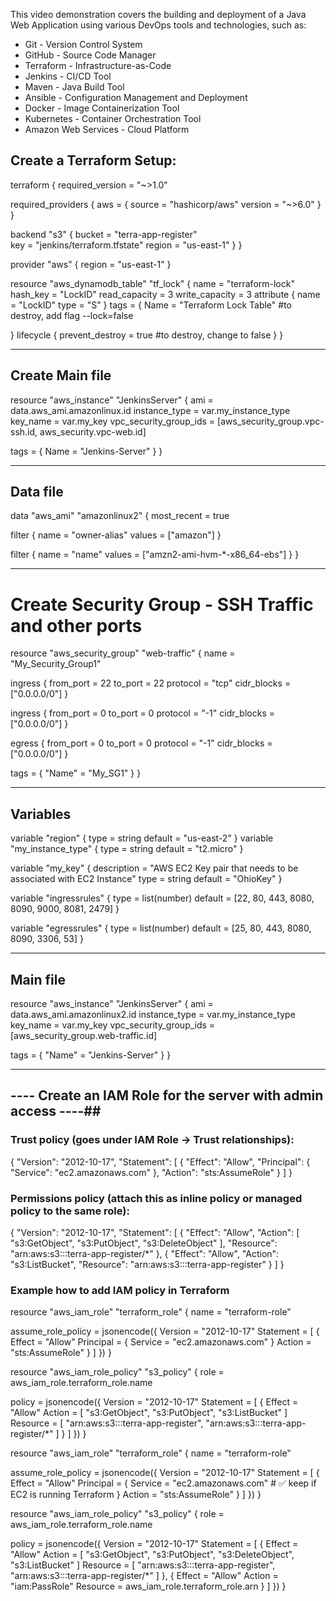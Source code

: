 This video demonstration covers the building and deployment of a Java Web Application using various DevOps tools and technologies, such as:
- Git - Version Control System
- GitHub - Source Code Manager
- Terraform - Infrastructure-as-Code
- Jenkins - CI/CD Tool
- Maven - Java Build Tool
- Ansible - Configuration Management and Deployment
- Docker - Image Containerization Tool
- Kubernetes - Container Orchestration Tool
- Amazon Web Services - Cloud Platform


## Create a Terraform Setup:
terraform {
  required_version = "~>1.0"

  required_providers {
    aws = {
      source = "hashicorp/aws"
      version = "~>6.0"
    }
  }

  backend "s3" {
    bucket = "terra-app-register"         
    key    = "jenkins/terraform.tfstate"
    region = "us-east-1"
  }
}

provider "aws" {
  region = "us-east-1"
}

resource "aws_dynamodb_table" "tf_lock" {
  name           = "terraform-lock"
  hash_key       = "LockID"
  read_capacity  = 3
  write_capacity = 3
  attribute {
    name = "LockID"
    type = "S"
  }
  tags = {
    Name = "Terraform Lock Table" #to destroy, add flag --lock=false

  }
  lifecycle {
    prevent_destroy = true #to destroy, change to false
  }
}

---

## Create Main file ##
resource "aws_instance" "JenkinsServer" {
  ami                    = data.aws_ami.amazonlinux.id
  instance_type          = var.my_instance_type
  key_name               = var.my_key
  vpc_security_group_ids = [aws_security_group.vpc-ssh.id, aws_security.vpc-web.id]

  tags = {
    Name = "Jenkins-Server"
  }
}

---

## Data file ## 

data "aws_ami" "amazonlinux2" {
  most_recent = true

  filter {
    name   = "owner-alias"
    values = ["amazon"]
  }

  filter {
    name   = "name"
    values = ["amzn2-ami-hvm-*-x86_64-ebs"]
  }
}

---

# Create Security Group - SSH Traffic and other ports
resource "aws_security_group" "web-traffic" {
  name = "My_Security_Group1"

  ingress {
    from_port   = 22
    to_port     = 22
    protocol    = "tcp"
    cidr_blocks = ["0.0.0.0/0"]
  }

  ingress {
    from_port   = 0
    to_port     = 0
    protocol    = "-1"
    cidr_blocks = ["0.0.0.0/0"]
  }

  egress {
    from_port   = 0
    to_port     = 0
    protocol    = "-1"
    cidr_blocks = ["0.0.0.0/0"]
  }


  tags = {
    "Name" = "My_SG1"
  }
}

---

## Variables ##
variable "region" {
  type    = string
  default = "us-east-2"
}
variable "my_instance_type" {
  type    = string
  default = "t2.micro"
}


variable "my_key" {
  description = "AWS EC2 Key pair that needs to be associated with EC2 Instance"
  type        = string
  default     = "OhioKey"
}

variable "ingressrules" {
  type    = list(number)
  default = [22, 80, 443, 8080, 8090, 9000, 8081, 2479]
}

variable "egressrules" {
  type    = list(number)
  default = [25, 80, 443, 8080, 8090, 3306, 53]
}

---

## Main file ## 
resource "aws_instance" "JenkinsServer" {
  ami                    = data.aws_ami.amazonlinux2.id
  instance_type          = var.my_instance_type
  key_name               = var.my_key
  vpc_security_group_ids = [aws_security_group.web-traffic.id]

  tags = {
    "Name" = "Jenkins-Server"
  }
}

---

## ---- Create an IAM Role for the server with admin access ----## 

### Trust policy (goes under IAM Role → Trust relationships):
{
	"Version": "2012-10-17",
	"Statement": [
		{
			"Effect": "Allow",
			"Principal": {
				"Service": "ec2.amazonaws.com"
			},
			"Action": "sts:AssumeRole"
		}
	]
}

### Permissions policy (attach this as inline policy or managed policy to the same role):
{
  "Version": "2012-10-17",
  "Statement": [
    {
      "Effect": "Allow",
      "Action": [
        "s3:GetObject",
        "s3:PutObject",
        "s3:DeleteObject"
      ],
      "Resource": "arn:aws:s3:::terra-app-register/*"
    },
    {
      "Effect": "Allow",
      "Action": "s3:ListBucket",
      "Resource": "arn:aws:s3:::terra-app-register"
    }
  ]
}


### Example how to add IAM policy in Terraform
resource "aws_iam_role" "terraform_role" {
  name = "terraform-role"

  assume_role_policy = jsonencode({
    Version = "2012-10-17"
    Statement = [
      {
        Effect = "Allow"
        Principal = {
          Service = "ec2.amazonaws.com"
        }
        Action = "sts:AssumeRole"
      }
    ]
  })
}

resource "aws_iam_role_policy" "s3_policy" {
  role = aws_iam_role.terraform_role.name

  policy = jsonencode({
    Version = "2012-10-17"
    Statement = [
      {
        Effect = "Allow"
        Action = [
          "s3:GetObject",
          "s3:PutObject",
          "s3:ListBucket"
        ]
        Resource = [
          "arn:aws:s3:::terra-app-register",
          "arn:aws:s3:::terra-app-register/*"
        ]
      }
    ]
  })
}

resource "aws_iam_role" "terraform_role" {
  name = "terraform-role"

  assume_role_policy = jsonencode({
    Version = "2012-10-17"
    Statement = [
      {
        Effect = "Allow"
        Principal = {
          Service = "ec2.amazonaws.com" # ✅ keep if EC2 is running Terraform
        }
        Action = "sts:AssumeRole"
      }
    ]
  })
}

resource "aws_iam_role_policy" "s3_policy" {
  role = aws_iam_role.terraform_role.name

  policy = jsonencode({
    Version = "2012-10-17"
    Statement = [
      {
        Effect = "Allow"
        Action = [
          "s3:GetObject",
          "s3:PutObject",
          "s3:DeleteObject",
          "s3:ListBucket"
        ]
        Resource = [
          "arn:aws:s3:::terra-app-register",
          "arn:aws:s3:::terra-app-register/*"
        ]
      },
      {
        Effect = "Allow"
        Action = "iam:PassRole"
        Resource = aws_iam_role.terraform_role.arn
      }
    ]
  })
}
